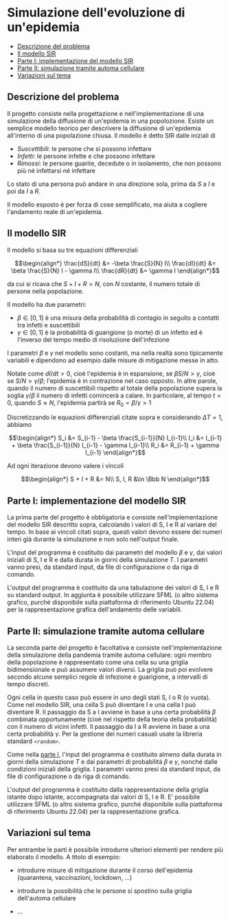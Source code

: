 <!-- omit in toc -->
# Simulazione dell'evoluzione di un'epidemia

- [Descrizione del problema](#descrizione-del-problema)
- [Il modello SIR](#il-modello-sir)
- [Parte I: implementazione del modello SIR](#parte-i-implementazione-del-modello-sir)
- [Parte II: simulazione tramite automa cellulare](#parte-ii-simulazione-tramite-automa-cellulare)
- [Variazioni sul tema](#variazioni-sul-tema)
  
## Descrizione del problema

Il progetto consiste nella progettazione e nell'implementazione di una
simulazione della diffusione di un'epidemia in una popolozione. Esiste un
semplice modello teorico per descrivere la diffusione di un'epidemia all'interno
di una popolazione chiusa. Il modello è detto SIR dalle iniziali di

- *Suscettibili*: le persone che si possono infettare
- *Infetti*: le persone infette e che possono infettare
- *Rimossi*: le persone guarite, decedute o in isolamento, che non possono più
  né infettarsi né infettare

Lo stato di una persona può andare in una direzione sola, prima da *S* a *I* e
poi da *I* a *R*.

Il modello esposto è per forza di cose semplificato, ma aiuta a cogliere
l'andamento reale di un'epidemia.

## Il modello SIR

Il modello si basa su tre equazioni differenziali

$$\begin{align*}
\frac{dS}{dt} &= -\beta \frac{S}{N} I\\
\frac{dI}{dt} &= \beta \frac{S}{N} I - \gamma I\\
\frac{dR}{dt} &= \gamma I
\end{align*}$$

da cui si ricava che $S + I + R = N$, con $N$ costante, il numero
totale di persone nella popolazione.

Il modello ha due parametri:

- $\beta \in [0,1]$ è una misura della probabilità di contagio in seguito a
  contatti tra infetti e suscettibili
- $\gamma \in [0,1]$ è la probabilità di guarigione (o morte) di un infetto ed è
  l'inverso del tempo medio di risoluzione dell'infezione

I parametri $\beta$ e $\gamma$ nel modello sono costanti, ma nella realtà sono
tipicamente variabili e dipendono ad esempio dalle misure di mitigazione messe
in atto.

Notate come $dI/dt > 0$, cioè l'epidemia è in espansione, se
$\beta S/N > \gamma$, cioè se $S/N > \gamma / \beta$; l'epidemia è in contrazione nel caso
opposto. In altre parole, quando il numero di suscettibili rispetto al totale
della popolazione supera la soglia $\gamma / \beta$ il numero di infetti
comincerà a calare. In particolare, al tempo $t=0$, quando $S \approx N$,
l'epidemia partirà se $R_0 = \beta / \gamma > 1$

Discretizzando le equazioni differenziali citate sopra e considerando
$\Delta T = 1$, abbiamo

$$\begin{align*}
S_i &= S_{i-1} - \beta \frac{S_{i-1}}{N} I_{i-1}\\
I_i &= I_{i-1} + \beta \frac{S_{i-1}}{N} I_{i-1} - \gamma I_{i-1}\\
R_i &= R_{i-1} + \gamma I_{i-1}
\end{align*}$$

Ad ogni iterazione devono valere i vincoli

$$\begin{align*}
S + I + R &= N\\
S, I, R &\in \Bbb N
\end{align*}$$

## Parte I: implementazione del modello SIR

La prima parte del progetto è obbligatoria e consiste nell'implementazione del
modello SIR descritto sopra, calcolando i valori di S, I e R al variare del
tempo. In base ai vincoli citati sopra, questi valori devono essere dei numeri
interi già durante la simulazione e non solo nell'output finale.

L'input del programma è costituito dai parametri del modello $\beta$ e $\gamma$,
dai valori iniziali di S, I e R e dalla durata in giorni della simulazione $T$.
I parametri vanno presi, da standard input, da file di configurazione o da riga
di comando.

L'output del programma è costituito da una tabulazione dei valori di S, I e R su
standard output. In aggiunta è possibile utilizzare SFML (o altro sistema
grafico, purché disponibile sulla piattaforma di riferimento Ubuntu 22.04) per
la rappresentazione grafica dell'andamento delle variabili.

## Parte II: simulazione tramite automa cellulare

La seconda parte del progetto è facoltativa e consiste nell'implementazione
della simulazione della pandemia tramite automa cellulare: ogni membro della
popolazione è rappresentato come una cella su una griglia bidimensionale e può
assumere valori diversi. La griglia può poi evolvere secondo alcune semplici
regole di infezione e guarigione, a intervalli di tempo discreti.

Ogni cella in questo caso può essere in uno degli stati S, I o R (o vuota). Come
nel modello SIR, una cella S può diventare I e una cella I può diventare R. Il
passaggio da S a I avviene in base a una certa probabilità $\beta$ combinata
opportunamente (cioè nel rispetto della teoria della probabilità) con il numero
di vicini infetti. Il passaggio da I a R avviene in base a una certa probabilità
$\gamma$. Per la gestione dei numeri casuali usate la libreria standard
`<random>`.

Come nella [parte I](#parte-i-implementazione-del-modello-sir), l'input del
programma è costituito almeno dalla durata in giorni della simulazione $T$ e dai
parametri di probabilità $\beta$ e $\gamma$, nonché dalle condizioni iniziali
della griglia. I parametri vanno presi da standard input, da file di
configurazione o da riga di comando.

L'output del programma è costituito dalla rappresentazione della griglia
istante dopo istante, accompagnata dai valori di S, I e R. E' possibile
utilizzare SFML (o altro sistema grafico, purché disponibile sulla piattaforma
di riferimento Ubuntu 22.04) per la rappresentazione grafica.

## Variazioni sul tema

Per entrambe le parti è possibile introdurre ulteriori elementi per rendere
più elaborato il modello. A titolo di esempio:

- introdurre misure di mitigazione durante il corso dell'epidemia (quarantena,
  vaccinazioni, lockdown, ...)

- introdurre la possibilità che le persone si spostino sulla griglia
  dell'automa cellulare

- ...
